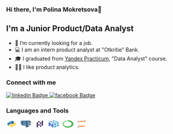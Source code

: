 ### Hi there, I'm Polina Mokretsova👋

## I'm a Junior Product/Data Analyst

* 🔭 I’m currently looking for a job.
* 💻 I am an intern product analyst at "Otkritie" Bank.
* 🎓 I graduated from [Yandex Practicum](https://practicum.yandex.ru/), "Data Analyst" course.
* 🫶🏻 I like product analytics. 

### Connect with me

<div id="badges">
  <a href="https://www.linkedin.com/in/polina-mokretsova/">
    <img src="https://img.shields.io/badge/linkedin-blue?style=for-the-badge&logo=linkedin&logoColor=white" alt="linkedin Badge"/>
  </a>
  <a href="https://www.facebook.com/mokretsova.polina/">
    <img src="https://img.shields.io/badge/facebook-blue?style=for-the-badge&logo=facebook&logoColor=white" alt="facebook Badge"/>
  </a>
</div>

### Languages and Tools
<div>
  <img src="https://github.com/devicons/devicon/blob/master/icons/python/python-original.svg" title="python" alt="python" width="30" height="20"/>&nbsp;
  <img src="https://github.com/devicons/devicon/blob/master/icons/postgresql/postgresql-original.svg" title="postgresql" alt="postgresql" width="30" height="20"/>&nbsp;
  <img src="https://github.com/devicons/devicon/blob/master/icons/pandas/pandas-original.svg" title="pandas" alt="pandas" width="30" height="20"/>&nbsp;
  <img src="https://github.com/devicons/devicon/blob/master/icons/numpy/numpy-original.svg" title="numpy" alt="numpy" width="30" height="20"/>&nbsp;
  <img src="https://github.com/devicons/devicon/blob/master/icons/anaconda/anaconda-original.svg" title="anaconda" alt="anaconda" width="30" height="20"/>&nbsp;
  <img src="https://github.com/devicons/devicon/blob/master/icons/jupyter/jupyter-original.svg" title="jupyter" alt="jupyter" width="30" height="20"/>&nbsp;

<!--
**polina-mokretsova/polina-mokretsova** is a ✨ _special_ ✨ repository because its `README.md` (this file) appears on your GitHub profile.

Here are some ideas to get you started:

🔭 I’m currently looking for a job.
- 🌱 I’m currently learning ...
- 👯 I’m looking to collaborate on ...
- 🤔 I’m looking for help with ...
- 💬 Ask me about ...
- 📫 How to reach me: ...
- 😄 Pronouns: ...
- ⚡ Fun fact: ...

# Я сейчас нахожусь в поиске работы
# Я окончила обучение в Яндекс Пракутикуме на курсе "Аналитик данных"
# Мне интересна продуктовая и маркетинговая аналитика

-->

